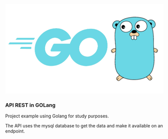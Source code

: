 ![GOLang](img-go.png)

### API REST in GOLang

Project example using Golang for study purposes.

The API uses the mysql database to get the data and make it available on an endpoint.